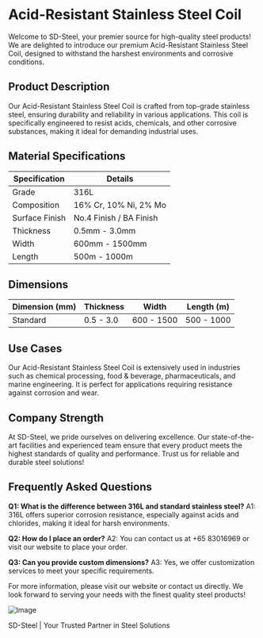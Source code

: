 # Acid-Resistant Stainless Steel Coil

Welcome to SD-Steel, your premier source for high-quality steel products! We are delighted to introduce our premium Acid-Resistant Stainless Steel Coil, designed to withstand the harshest environments and corrosive conditions.

## Product Description

Our Acid-Resistant Stainless Steel Coil is crafted from top-grade stainless steel, ensuring durability and reliability in various applications. This coil is specifically engineered to resist acids, chemicals, and other corrosive substances, making it ideal for demanding industrial uses.

## Material Specifications

| Specification | Details |
|---------------|---------|
| Grade         | 316L    |
| Composition   | 16% Cr, 10% Ni, 2% Mo |
| Surface Finish| No.4 Finish / BA Finish |
| Thickness     | 0.5mm - 3.0mm |
| Width         | 600mm - 1500mm |
| Length        | 500m - 1000m |

## Dimensions

| Dimension (mm) | Thickness | Width | Length (m) |
|----------------|-----------|-------|------------|
| Standard       | 0.5 - 3.0 | 600 - 1500 | 500 - 1000 |

## Use Cases

Our Acid-Resistant Stainless Steel Coil is extensively used in industries such as chemical processing, food & beverage, pharmaceuticals, and marine engineering. It is perfect for applications requiring resistance against corrosion and wear.

## Company Strength

At SD-Steel, we pride ourselves on delivering excellence. Our state-of-the-art facilities and experienced team ensure that every product meets the highest standards of quality and performance. Trust us for reliable and durable steel solutions!

## Frequently Asked Questions

**Q1: What is the difference between 316L and standard stainless steel?**
A1: 316L offers superior corrosion resistance, especially against acids and chlorides, making it ideal for harsh environments.

**Q2: How do I place an order?**
A2: You can contact us at +65 83016969 or visit our website to place your order.

**Q3: Can you provide custom dimensions?**
A3: Yes, we offer customization services to meet your specific requirements.

For more information, please visit our website or contact us directly. We look forward to serving your needs with the finest quality steel products!

![Image](https://github.com/user-attachments/assets/2567258e-e124-4816-932d-1809bd27ef0b)

SD-Steel | Your Trusted Partner in Steel Solutions